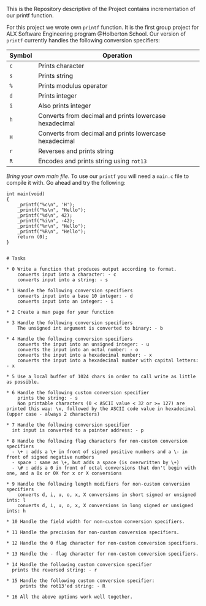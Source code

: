 This is the Repository descriptive of the Project contains incrementation of our printf function.

For this project we wrote own `printf` function. It is the first group project for ALX Software Engineering program @Holberton School. Our version of `printf` currently handles the following conversion specifiers:

| Symbol | Operation |
|--|--|
| `c` | Prints character |
| `s` | Prints string |
| `%` | Prints modulus operator |
| `d` | Prints integer |
| `i` | Also prints integer |
| `h` | Converts from decimal and prints lowercase hexadecimal |
| `H` | Converts from decimal and prints lowercase hexadecimal |
| `r` | Reverses and prints string |
| `R` | Encodes and prints string using `rot13` |

 
*Bring your own main file.* To use our `printf` you will need a `main.c` file to compile it with. Go ahead and try the following:
```
int main(void)
{
	_printf("%c\n", 'H');
	_printf("%s\n", "Hello");
	_printf("%d\n", 42);
	_printf("%i\n", -42);
	_printf("%r\n", "Hello");
	_printf("%R\n", "Hello");
	return (0);
}


# Tasks

* 0 Write a function that produces output according to format.
    converts input into a character: - c
    converts input into a string: - s

* 1 Handle the following conversion specifiers
    converts input into a base 10 integer: - d
    converts input into an integer: - i

* 2 Create a man page for your function

* 3 Handle the following conversion specifiers
    The unsigned int argument is converted to binary: - b

* 4 Handle the following conversion specifiers
    converts the input into an unsigned integer: - u
    converts the input into an octal number: - o
    converts the input into a hexadecimal number: - x
    converts the input into a hexadecimal number with capital letters: - x

* 5 Use a local buffer of 1024 chars in order to call write as little as possible.

* 6 Handle the following custom conversion specifier
    prints the string: - s
    Non printable characters (0 < ASCII value < 32 or >= 127) are printed this way: \x, followed by the ASCII code value in hexadecimal (upper case - always 2 characters)

* 7 Handle the following conversion specifier
  int input is converted to a pointer address: - p

* 8 Handle the following flag characters for non-custom conversion specifiers
  - \+ : adds a \+ in front of signed positive numbers and a \- in front of signed negative numbers
  - space : same as \+, but adds a space (is overwritten by \+)
  - \# : adds a 0 in front of octal conversions that don't begin with one, and a 0x or 0X for x or X conversions

* 9 Handle the following length modifiers for non-custom conversion specifiers
    converts d, i, u, o, x, X conversions in short signed or unsigned ints: l
    converts d, i, u, o, x, X conversions in long signed or unsigned ints: h

* 10 Handle the field width for non-custom conversion specifiers.

* 11 Handle the precision for non-custom conversion specifiers.

* 12 Handle the 0 flag character for non-custom conversion specifiers.

* 13 Handle the - flag character for non-custom conversion specifiers.

* 14 Handle the following custom conversion specifier
  prints the reversed string: - r

* 15 Handle the following custom conversion specifier:
     prints the rot13'ed string: - R

* 16 All the above options work well together.
